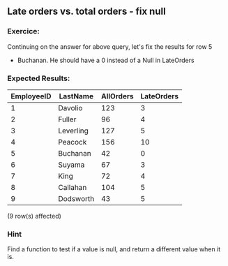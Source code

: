 ##  Late orders vs. total orders - fix null

### Exercice:

Continuing on the answer for above query, let's fix the results for row 5
- Buchanan. He should have a 0 instead of a Null in LateOrders


### Expected Results:
 
| EmployeeID | LastName  | AllOrders | LateOrders |
|------------|-----------|-----------|------------|
| 1          | Davolio   | 123       | 3          |
| 2          | Fuller    | 96        | 4          |
| 3          | Leverling | 127       | 5          |
| 4          | Peacock   | 156       | 10         |
| 5          | Buchanan  | 42        | 0          |
| 6          | Suyama    | 67        | 3          |
| 7          | King      | 72        | 4          |
| 8          | Callahan  | 104       | 5          |
| 9          | Dodsworth | 43        | 5          |

(9 row(s) affected)

### Hint

Find a function to test if a value is null, and return a different value when it is.
